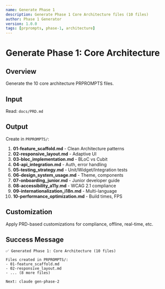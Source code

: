 ```yaml
---
name: Generate Phase 1
description: Generate Phase 1 Core Architecture files (10 files)
author: Phase 1 Generator
version: 1.0.0
tags: [prprompts, phase-1, architecture]
---
```


# Generate Phase 1: Core Architecture

## Overview
Generate the 10 core architecture PRPROMPTS files.

## Input
Read: `docs/PRD.md`

## Output
Create in `PRPROMPTS/`:

1. **01-feature_scaffold.md** - Clean Architecture patterns
2. **02-responsive_layout.md** - Adaptive UI
3. **03-bloc_implementation.md** - BLoC vs Cubit
4. **04-api_integration.md** - Auth, error handling
5. **05-testing_strategy.md** - Unit/Widget/Integration tests
6. **06-design_system_usage.md** - Theme, components
7. **07-onboarding_junior.md** - Junior developer guide
8. **08-accessibility_a11y.md** - WCAG 2.1 compliance
9. **09-internationalization_i18n.md** - Multi-language
10. **10-performance_optimization.md** - Build times, FPS

## Customization
Apply PRD-based customizations for compliance, offline, real-time, etc.

## Success Message
```
✅ Generated Phase 1: Core Architecture (10 files)

Files created in PRPROMPTS/:
- 01-feature_scaffold.md
- 02-responsive_layout.md
- ... (8 more files)

Next: claude gen-phase-2
```
